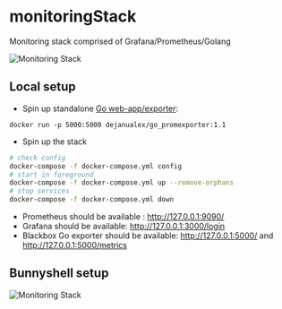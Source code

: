 # monitoringStack
Monitoring stack comprised of Grafana/Prometheus/Golang

![Monitoring Stack](src/stack.PNG)

## Local setup

* Spin up standalone [Go web-app/exporter](https://hub.docker.com/repository/docker/dejanualex/go_promexporter/general):
```
docker run -p 5000:5000 dejanualex/go_promexporter:1.1
```
* Spin up the stack
```bash
# check config
docker-compose -f docker-compose.yml config
# start in foreground
docker-compose -f docker-compose.yml up --remove-orphans
# stop services
docker-compose -f docker-compose.yml down
```
* Prometheus should be available : http://127.0.0.1:9090/
* Grafana should be available: http://127.0.0.1:3000/login
* Blackbox Go exporter should be available: http://127.0.0.1:5000/ and http://127.0.0.1:5000/metrics

## Bunnyshell setup

![Monitoring Stack](src/services.png)